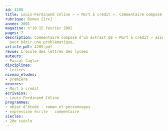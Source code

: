 ```yaml
---
id: 4209
title: Louis-Ferdinand Céline – « Mort à crédit ». Commentaire composé
rubrique: Roman [1re]
annee: 2001
magazine: n°10 15 février 2002
pages: 7
description: Commentaire composé d’un extrait de « Mort à crédit » assorti de conseils
  pour bâtir une problématique…
article_pdf: 4209.pdf
revue: L’école des lettres des lycées
auteurs:
- Pascal Caglar
disciplines:
- lettres
niveau_etudes:
- première
oeuvres:
- Mort à crédit
ecrivains:
- Louis-Ferdinand Céline
programmes:
- objet d’étude - roman et personnages
- expression écrite - commentaire
siecles:
- 20e siècle
---
```

